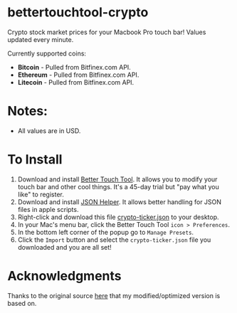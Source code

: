 # bettertouchtool-crypto
Crypto stock market prices for your Macbook Pro touch bar! Values updated every minute.

Currently supported coins: 
- **Bitcoin** - Pulled from Bitfinex.com API.
- **Ethereum** - Pulled from Bitfinex.com API.
- **Litecoin** - Pulled from Bitfinex.com API.

# Notes: 
- All values are in USD.

# To Install

1. Download and install [Better Touch Tool](https://www.boastr.net/downloads/). It allows you to modify your touch bar and other cool things. It's a 45-day trial but "pay what you like" to register.
2. Download and install [JSON Helper](https://itunes.apple.com/de/app/json-helper-for-applescript/id453114608?mt=12). It allows better handling for JSON files in apple scripts. 
3. Right-click and download this file [crypto-ticker.json](https://raw.githubusercontent.com/freshpatze/bettertouchtool-crypto/master/crypto-ticker.json) to your desktop.
4. In your Mac's menu bar, click the Better Touch Tool `icon > Preferences`.
5. In the bottom left corner of the popup go to `Manage Presets`. 
5. Click the `Import` button and select the `crypto-ticker.json` file you downloaded and you are all set!

# Acknowledgments

Thanks to the original source [here](https://github.com/krunkosaurus/bettertouchtool-cryptor) that my modified/optimized version is based on.
